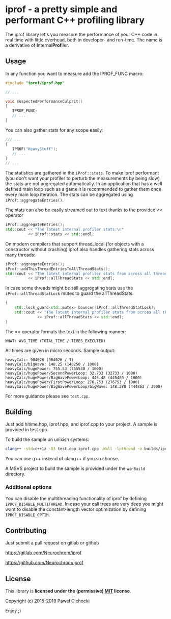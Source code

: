 ﻿# iprof - a pretty simple and performant C++ profiling library

The iprof library let's you measure the performance of your C++ code in real time with little overhead,
both in developer- and run-time. The name is a derivative of **I**nternal**Prof**iler.

## Usage

In any function you want to measure add the IPROF_FUNC macro:

```C++
#include "iprof/iprof.hpp"

// ...

void suspectedPerformanceCulprit()
{
   IPROF_FUNC;
   // ...
}
```

You can also gather stats for any scope easily:

```C++
/// ...
{
   IPROF("HeavyStuff");
   // ...
}
// ...
```

The statistics are gathered in the ```iProf::stats```.
To make iprof performant (you don't want your profiler to perturb the measurements by being slow)
the stats are not aggregated automatically. In an application that has a well defined main loop
such as a game it is recommended to gather them once every main loop iteration.
The stats can be aggregated using ```iProf::aggregateEntries()```.

The stats can also be easily streamed out to text thanks to the provided << operator

```C++
iProf::aggregateEntries();
std::cout << "The latest internal profiler stats:\n"
          << iProf::stats << std::endl;
```

On modern compilers that support thread_local (for objects with a constructor without crashing)
iprof also handles gathering stats across many threads:

```C++
iProf::aggregateEntries();
iProf::addThisThreadEntriesToAllThreadStats();
std::cout << "The latest internal profiler stats from across all threads:\n"
          << iProf::allThreadStats << std::endl;
```

In case some threads might be still aggregating stats use the ```iProf::allThreadStatLock```
mutex to guard the allThreadStats:

```C++
{
    std::lock_guard<std::mutex> bouncer(iProf::allThreadStatLock);
    std::cout << "The latest internal profiler stats from across all threads:\n"
              << iProf::allThreadStats << std::endl;
}
```

The << operator formats the text in the following manner:

```text
WHAT: AVG_TIME (TOTAL_TIME / TIMES_EXECUTED)
```

All times are given in micro seconds.
Sample output:

```text
heavyCalc: 904026 (904026 / 1)
heavyCalc/bigWave: 148.25 (148250 / 1000)
heavyCalc/hugePower: 755.53 (755530 / 1000)
heavyCalc/hugePower/SecondPowerLoop: 32.733 (32733 / 1000)
heavyCalc/hugePower/BigWavePowerLoop: 445.48 (445480 / 1000)
heavyCalc/hugePower/FirstPowerLoop: 276.753 (276753 / 1000)
heavyCalc/hugePower/BigWavePowerLoop/bigWave: 148.288 (444863 / 3000)
```

For more guidance please see ```test.cpp```.

## Building

Just add hitime.hpp, iprof.hpp, and iprof.cpp to your project.
A sample is provided in test.cpp.

To build the sample on unixish systems:

```bash
clang++ -std=c++1z -O3 test.cpp iprof.cpp -Wall -lpthread -o builds/iprofTest.out
```

You can use g++ instead of clang++ if you so choose.

A MSVS project to build the sample is provided under the ```winBuild``` directory.

### Additional options

You can disable the multithreading functionality of iprof by defining ```IPROF_DISABLE_MULTITHREAD```.
In case your call trees are very deep you might want to disable the constant-length vector optimization by defining
```IPROF_DISABLE_OPTIM```.

## Contributing

Just submit a pull request on gitlab or github

https://gitlab.com/Neurochrom/iprof

https://github.com/Neurochrom/iprof

## License

This library is **licensed under the (permissive) [MIT](https://opensource.org/licenses/MIT) license**.

Copyright (c) 2015-2019 Paweł Cichocki

Enjoy ;)
